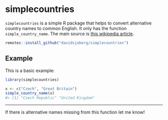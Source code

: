 
# simplecountries

<!-- badges: start -->

<!-- badges: end -->

`simplecountries` is a simple R package that helps to convert
alternative country names to common English. It only has the function
`simple_country_name`. The main source is [this wikipedia
article](https://en.wikipedia.org/wiki/List_of_alternative_country_names).

``` r
remotes::install_github("davidsjoberg/simplecountries")
```

## Example

This is a basic example:

``` r
library(simplecountries)

x <- c("Czech", "Great Britain")
simple_country_name(x)
#> [1] "Czech Republic" "United Kingdom"
```

-----

If there is alternative names missing from this function let me know\!
